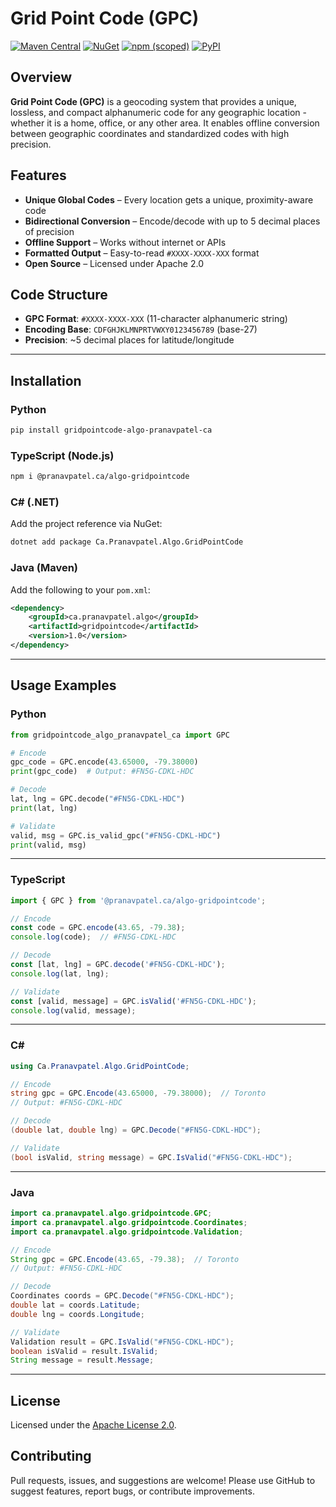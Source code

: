# Grid Point Code (GPC)

[![Maven Central](https://img.shields.io/maven-central/v/ca.pranavpatel.algo/gridpointcode.svg?label=Maven%20Central)](https://central.sonatype.com/artifact/ca.pranavpatel.algo/gridpointcode)
[![NuGet](https://img.shields.io/nuget/v/Ca.Pranavpatel.Algo.GridPointCode?label=NuGet)](https://www.nuget.org/packages/Ca.Pranavpatel.Algo.GridPointCode)
[![npm (scoped)](https://img.shields.io/npm/v/@pranavpatel.ca/algo-gridpointcode)](https://www.npmjs.com/package/@pranavpatel.ca/algo-gridpointcode)
[![PyPI](https://img.shields.io/pypi/v/gridpointcode-algo-pranavpatel-ca)](https://pypi.org/project/gridpointcode-algo-pranavpatel-ca/)

## Overview

**Grid Point Code (GPC)** is a geocoding system that provides a unique, lossless, and compact alphanumeric code for any geographic location - whether it is a home, office, or any other area. It enables offline conversion between geographic coordinates and standardized codes with high precision.

## Features

* **Unique Global Codes** – Every location gets a unique, proximity-aware code
* **Bidirectional Conversion** – Encode/decode with up to 5 decimal places of precision
* **Offline Support** – Works without internet or APIs
* **Formatted Output** – Easy-to-read `#XXXX-XXXX-XXX` format
* **Open Source** – Licensed under Apache 2.0

## Code Structure

* **GPC Format**: `#XXXX-XXXX-XXX` (11-character alphanumeric string)
* **Encoding Base**: `CDFGHJKLMNPRTVWXY0123456789` (base-27)
* **Precision**: \~5 decimal places for latitude/longitude

---

## Installation

### Python

```bash
pip install gridpointcode-algo-pranavpatel-ca
```

### TypeScript (Node.js)

```bash
npm i @pranavpatel.ca/algo-gridpointcode
```

### C# (.NET)

Add the project reference via NuGet:

```bash
dotnet add package Ca.Pranavpatel.Algo.GridPointCode
```

### Java (Maven)

Add the following to your `pom.xml`:

```xml
<dependency>
    <groupId>ca.pranavpatel.algo</groupId>
    <artifactId>gridpointcode</artifactId>
    <version>1.0</version>
</dependency>
```

---

## Usage Examples

### Python

```python
from gridpointcode_algo_pranavpatel_ca import GPC

# Encode
gpc_code = GPC.encode(43.65000, -79.38000)
print(gpc_code)  # Output: #FN5G-CDKL-HDC

# Decode
lat, lng = GPC.decode("#FN5G-CDKL-HDC")
print(lat, lng)

# Validate
valid, msg = GPC.is_valid_gpc("#FN5G-CDKL-HDC")
print(valid, msg)
```

---

### TypeScript

```ts
import { GPC } from '@pranavpatel.ca/algo-gridpointcode';

// Encode
const code = GPC.encode(43.65, -79.38);
console.log(code);  // #FN5G-CDKL-HDC

// Decode
const [lat, lng] = GPC.decode('#FN5G-CDKL-HDC');
console.log(lat, lng);

// Validate
const [valid, message] = GPC.isValid('#FN5G-CDKL-HDC');
console.log(valid, message);
```

---

### C\#

```csharp
using Ca.Pranavpatel.Algo.GridPointCode;

// Encode
string gpc = GPC.Encode(43.65000, -79.38000);  // Toronto
// Output: #FN5G-CDKL-HDC

// Decode
(double lat, double lng) = GPC.Decode("#FN5G-CDKL-HDC");

// Validate
(bool isValid, string message) = GPC.IsValid("#FN5G-CDKL-HDC");
```

---

### Java

```java
import ca.pranavpatel.algo.gridpointcode.GPC;
import ca.pranavpatel.algo.gridpointcode.Coordinates;
import ca.pranavpatel.algo.gridpointcode.Validation;

// Encode
String gpc = GPC.Encode(43.65, -79.38);  // Toronto
// Output: #FN5G-CDKL-HDC

// Decode
Coordinates coords = GPC.Decode("#FN5G-CDKL-HDC");
double lat = coords.Latitude;
double lng = coords.Longitude;

// Validate
Validation result = GPC.IsValid("#FN5G-CDKL-HDC");
boolean isValid = result.IsValid;
String message = result.Message;
```

---

## License

Licensed under the [Apache License 2.0](http://www.apache.org/licenses/LICENSE-2.0).

## Contributing

Pull requests, issues, and suggestions are welcome!
Please use GitHub to suggest features, report bugs, or contribute improvements.
